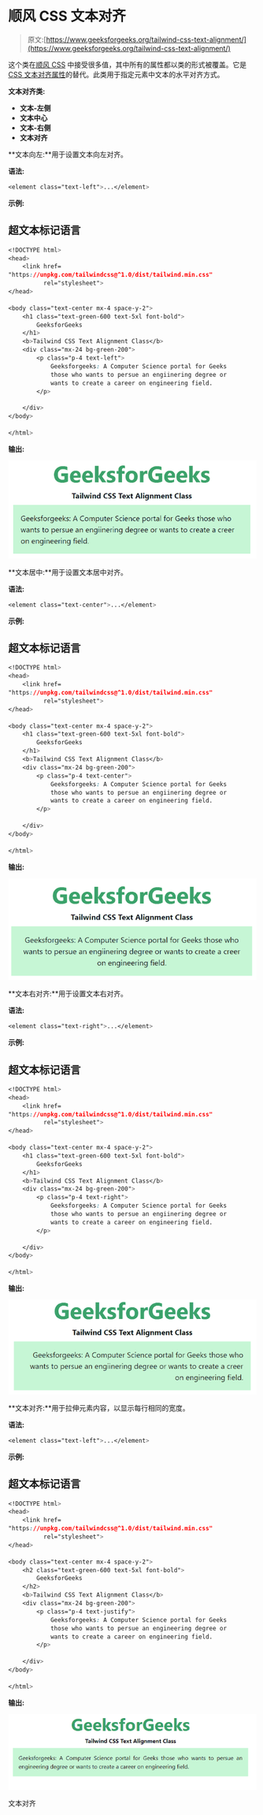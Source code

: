 # 顺风 CSS 文本对齐

> 原文:[https://www.geeksforgeeks.org/tailwind-css-text-alignment/](https://www.geeksforgeeks.org/tailwind-css-text-alignment/)

这个类在[顺风 CSS](https://www.geeksforgeeks.org/css-tailwind-introduction/) 中接受很多值，其中所有的属性都以类的形式被覆盖。它是 [CSS 文本对齐属性](https://www.geeksforgeeks.org/css-text-align-property/)的替代。此类用于指定元素中文本的水平对齐方式。

**文本对齐类:**

*   **文本-左侧**
*   **文本中心**
*   **文本-右侧**
*   **文本对齐**

**文本向左:**用于设置文本向左对齐。

**语法:**

```css
<element class="text-left">...</element>
```

**示例:**

## 超文本标记语言

```css
<!DOCTYPE html>
<head>
    <link href=
"https://unpkg.com/tailwindcss@^1.0/dist/tailwind.min.css"
          rel="stylesheet">
</head>

<body class="text-center mx-4 space-y-2">
    <h1 class="text-green-600 text-5xl font-bold">
        GeeksforGeeks
    </h1>
    <b>Tailwind CSS Text Alignment Class</b>
    <div class="mx-24 bg-green-200">
        <p class="p-4 text-left">
            Geeksforgeeks: A Computer Science portal for Geeks
            those who wants to persue an engiinering degree or
            wants to create a career on engineering field.
        </p>

    </div>
</body>

</html>
```

**输出:**

![](img/4b2f895dd6498dcffb38a1f00299c4ea.png)

**文本居中:**用于设置文本居中对齐。

**语法:**

```css
<element class="text-center">...</element>
```

**示例:**

## 超文本标记语言

```css
<!DOCTYPE html>
<head>
    <link href=
"https://unpkg.com/tailwindcss@^1.0/dist/tailwind.min.css"
          rel="stylesheet">
</head>

<body class="text-center mx-4 space-y-2">
    <h1 class="text-green-600 text-5xl font-bold">
        GeeksforGeeks
    </h1>
    <b>Tailwind CSS Text Alignment Class</b>
    <div class="mx-24 bg-green-200">
        <p class="p-4 text-center">
            Geeksforgeeks: A Computer Science portal for Geeks
            those who wants to persue an engiinering degree or
            wants to create a career on engineering field.
        </p>

    </div>
</body>

</html>
```

**输出:**

![](img/937e7d3b60a0392fc36b1f58d1d9a8af.png)

**文本右对齐:**用于设置文本右对齐。

**语法:**

```css
<element class="text-right">...</element>
```

**示例:**

## 超文本标记语言

```css
<!DOCTYPE html>
<head>
    <link href=
"https://unpkg.com/tailwindcss@^1.0/dist/tailwind.min.css"
          rel="stylesheet">
</head>

<body class="text-center mx-4 space-y-2">
    <h1 class="text-green-600 text-5xl font-bold">
        GeeksforGeeks
    </h1>
    <b>Tailwind CSS Text Alignment Class</b>
    <div class="mx-24 bg-green-200">
        <p class="p-4 text-right">
            Geeksforgeeks: A Computer Science portal for Geeks
            those who wants to persue an engiinering degree or
            wants to create a career on engineering field.
        </p>

    </div>
</body>

</html>
```

**输出:**

![](img/25c48f6d926fa8b2853787cc41f3f192.png)

**文本对齐:**用于拉伸元素内容，以显示每行相同的宽度。

**语法:**

```css
<element class="text-left">...</element>
```

**示例:**

## 超文本标记语言

```css
<!DOCTYPE html>
<head>
    <link href=
"https://unpkg.com/tailwindcss@^1.0/dist/tailwind.min.css"
          rel="stylesheet">
</head>

<body class="text-center mx-4 space-y-2">
    <h2 class="text-green-600 text-5xl font-bold">
        GeeksforGeeks
    </h2>
    <b>Tailwind CSS Text Alignment Class</b>
    <div class="mx-24 bg-green-200">
        <p class="p-4 text-justify">
            Geeksforgeeks: A Computer Science portal for Geeks
            those who wants to persue an engineering degree or
            wants to create a career on engineering field.
        </p>

    </div>
</body>

</html>
```

**输出:**

![](img/056e80318ba2785824e9151a3ebb4436.png)

文本对齐